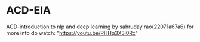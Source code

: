 # ACD-ElA
ACD-introduction to nlp and deep learning by sahruday rao(22071a67a6)
for more info do watch:
"https://youtu.be/PHHq3X3i0Rc"
